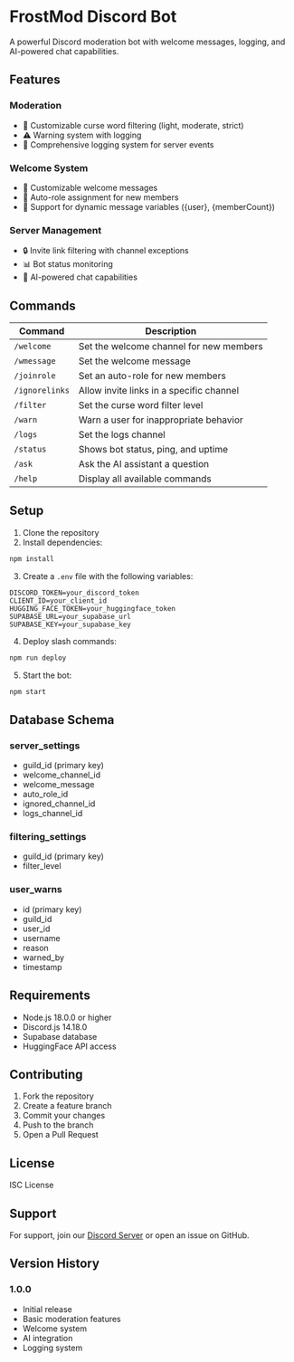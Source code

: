 # FrostMod Discord Bot

A powerful Discord moderation bot with welcome messages, logging, and AI-powered chat capabilities.

## Features

### Moderation
- 🚫 Customizable curse word filtering (light, moderate, strict)
- ⚠️ Warning system with logging
- 📜 Comprehensive logging system for server events

### Welcome System
- 👋 Customizable welcome messages
- 🎯 Auto-role assignment for new members
- 📝 Support for dynamic message variables ({user}, {memberCount})

### Server Management
- 🔒 Invite link filtering with channel exceptions
- 📊 Bot status monitoring
- 🤖 AI-powered chat capabilities

## Commands

| Command | Description |
|---------|------------|
| `/welcome` | Set the welcome channel for new members |
| `/wmessage` | Set the welcome message |
| `/joinrole` | Set an auto-role for new members |
| `/ignorelinks` | Allow invite links in a specific channel |
| `/filter` | Set the curse word filter level |
| `/warn` | Warn a user for inappropriate behavior |
| `/logs` | Set the logs channel |
| `/status` | Shows bot status, ping, and uptime |
| `/ask` | Ask the AI assistant a question |
| `/help` | Display all available commands |

## Setup

1. Clone the repository
2. Install dependencies:
```bash
npm install
```
3. Create a `.env` file with the following variables:
```env
DISCORD_TOKEN=your_discord_token
CLIENT_ID=your_client_id
HUGGING_FACE_TOKEN=your_huggingface_token
SUPABASE_URL=your_supabase_url
SUPABASE_KEY=your_supabase_key
```
4. Deploy slash commands:
```bash
npm run deploy
```
5. Start the bot:
```bash
npm start
```

## Database Schema

### server_settings
- guild_id (primary key)
- welcome_channel_id
- welcome_message
- auto_role_id
- ignored_channel_id
- logs_channel_id

### filtering_settings
- guild_id (primary key)
- filter_level

### user_warns
- id (primary key)
- guild_id
- user_id
- username
- reason
- warned_by
- timestamp

## Requirements

- Node.js 18.0.0 or higher
- Discord.js 14.18.0
- Supabase database
- HuggingFace API access

## Contributing

1. Fork the repository
2. Create a feature branch
3. Commit your changes
4. Push to the branch
5. Open a Pull Request

## License

ISC License

## Support

For support, join our [Discord Server](your_discord_server_link) or open an issue on GitHub.

## Version History

### 1.0.0
- Initial release
- Basic moderation features
- Welcome system
- AI integration
- Logging system

